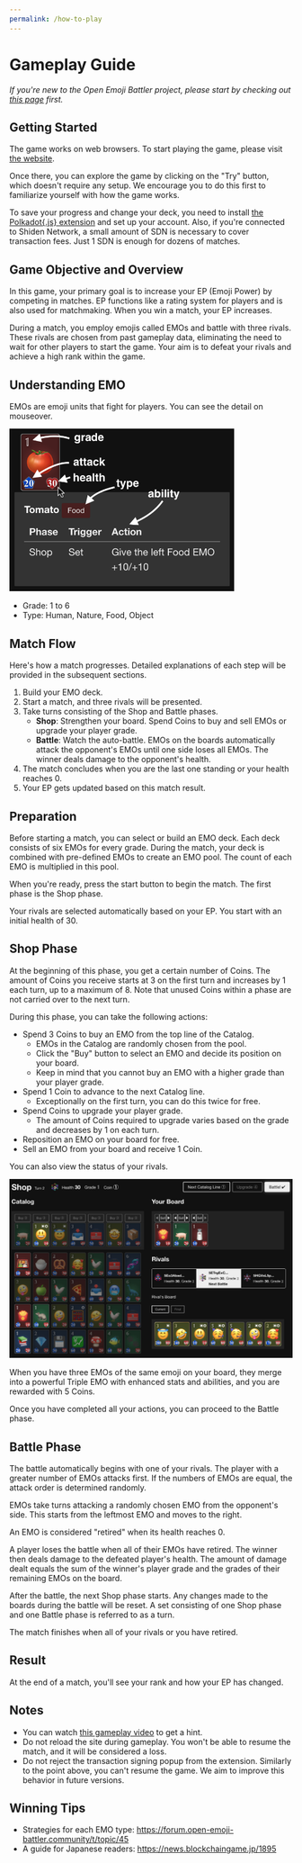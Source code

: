 ```yaml
---
permalink: /how-to-play
---
```


# Gameplay Guide

*If you're new to the Open Emoji Battler project, please start by checking out [this page](https://openemojibattler.github.io/open-emoji-battler/introduction) first.*

## Getting Started

The game works on web browsers. To start playing the game, please visit [the website](https://game.open-emoji-battler.community).

Once there, you can explore the game by clicking on the "Try" button, which doesn't require any setup. We encourage you to do this first to familiarize yourself with how the game works.

To save your progress and change your deck, you need to install [the Polkadot{.js} extension](https://polkadot.js.org/extension/) and set up your account. Also, if you're connected to Shiden Network, a small amount of SDN is necessary to cover transaction fees. Just 1 SDN is enough for dozens of matches.

## Game Objective and Overview

In this game, your primary goal is to increase your EP (Emoji Power) by competing in matches. EP functions like a rating system for players and is also used for matchmaking. When you win a match, your EP increases.

During a match, you employ emojis called EMOs and battle with three rivals. These rivals are chosen from past gameplay data, eliminating the need to wait for other players to start the game. Your aim is to defeat your rivals and achieve a high rank within the game.

## Understanding EMO

EMOs are emoji units that fight for players. You can see the detail on mouseover.

<img alt="emo" src="assets/emo.png" width="400">

- Grade: 1 to 6
- Type: Human, Nature, Food, Object

## Match Flow

Here's how a match progresses. Detailed explanations of each step will be provided in the subsequent sections.

1. Build your EMO deck.
2. Start a match, and three rivals will be presented.
3. Take turns consisting of the Shop and Battle phases.
	- **Shop**: Strengthen your board. Spend Coins to buy and sell EMOs or upgrade your player grade.
	- **Battle**: Watch the auto-battle. EMOs on the boards automatically attack the opponent's EMOs until one side loses all EMOs. The winner deals damage to the opponent's health.
4. The match concludes when you are the last one standing or your health reaches 0.
5. Your EP gets updated based on this match result.

## Preparation

Before starting a match, you can select or build an EMO deck. Each deck consists of six EMOs for every grade. During the match, your deck is combined with pre-defined EMOs to create an EMO pool. The count of each EMO is multiplied in this pool.

When you're ready, press the start button to begin the match. The first phase is the Shop phase.

Your rivals are selected automatically based on your EP. You start with an initial health of 30.

## Shop Phase

At the beginning of this phase, you get a certain number of Coins. The amount of Coins you receive starts at 3 on the first turn and increases by 1 each turn, up to a maximum of 8. Note that unused Coins within a phase are not carried over to the next turn.

During this phase, you can take the following actions:

- Spend 3 Coins to buy an EMO from the top line of the Catalog.
	- EMOs in the Catalog are randomly chosen from the pool.
	- Click the "Buy" button to select an EMO and decide its position on your board.
	- Keep in mind that you cannot buy an EMO with a higher grade than your player grade.
- Spend 1 Coin to advance to the next Catalog line.
	- Exceptionally on the first turn, you can do this twice for free.
- Spend Coins to upgrade your player grade.
	- The amount of Coins required to upgrade varies based on the grade and decreases by 1 on each turn.
- Reposition an EMO on your board for free.
- Sell an EMO from your board and receive 1 Coin.

You can also view the status of your rivals.

![shop](assets/shop.jpeg)

When you have three EMOs of the same emoji on your board, they merge into a powerful Triple EMO with enhanced stats and abilities, and you are rewarded with 5 Coins.

Once you have completed all your actions, you can proceed to the Battle phase.

## Battle Phase

The battle automatically begins with one of your rivals. The player with a greater number of EMOs attacks first. If the numbers of EMOs are equal, the attack order is determined randomly.

EMOs take turns attacking a randomly chosen EMO from the opponent's side. This starts from the leftmost EMO and moves to the right.

An EMO is considered "retired" when its health reaches 0.

A player loses the battle when all of their EMOs have retired. The winner then deals damage to the defeated player's health. The amount of damage dealt equals the sum of the winner's player grade and the grades of their remaining EMOs on the board.

After the battle, the next Shop phase starts. Any changes made to the boards during the battle will be reset. A set consisting of one Shop phase and one Battle phase is referred to as a turn.

The match finishes when all of your rivals or you have retired.

## Result

At the end of a match, you'll see your rank and how your EP has changed.

## Notes

- You can watch [this gameplay video](https://www.youtube.com/watch?v=ah3-sWMATSM) to get a hint.
- Do not reload the site during gameplay. You won't be able to resume the match, and it will be considered a loss.
- Do not reject the transaction signing popup from the extension. Similarly to the point above, you can't resume the game. We aim to improve this behavior in future versions.

## Winning Tips

- Strategies for each EMO type: https://forum.open-emoji-battler.community/t/topic/45
- A guide for Japanese readers: https://news.blockchaingame.jp/1895
